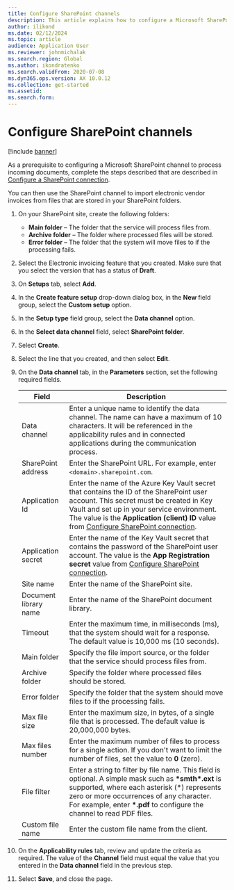```yaml
---
title: Configure SharePoint channels
description: This article explains how to configure a Microsoft SharePoint channel to process incoming electronic invoices.
author: ilikond
ms.date: 02/12/2024
ms.topic: article
audience: Application User
ms.reviewer: johnmichalak
ms.search.region: Global
ms.author: ikondratenko
ms.search.validFrom: 2020-07-08
ms.dyn365.ops.version: AX 10.0.12
ms.collection: get-started
ms.assetid: 
ms.search.form: 
---
```


# Configure SharePoint channels

[!include [banner](../../includes/banner.md)]

As a prerequisite to configuring a Microsoft SharePoint channel to process incoming documents, complete the steps described that are described in [Configure a SharePoint connection](e-invoicing-create-sharepoint-connection.md).

You can then use the SharePoint channel to import electronic vendor invoices from files that are stored in your SharePoint folders.

1. On your SharePoint site, create the following folders:

    - **Main folder** – The folder that the service will process files from.
    - **Archive folder** – The folder where processed files will be stored.
    - **Error folder** – The folder that the system will move files to if the processing fails.

2. Select the Electronic invoicing feature that you created. Make sure that you select the version that has a status of **Draft**.
3. On **Setups** tab, select **Add**.
4. In the **Create feature setup** drop-down dialog box, in the **New** field group, select the **Custom setup** option.
5. In the **Setup type** field group, select the **Data channel** option.
6. In the **Select data channel** field, select **SharePoint folder**.
7. Select **Create**.
8. Select the line that you created, and then select **Edit**.
9. On the **Data channel** tab, in the **Parameters** section, set the following required fields.

    | Field                 | Description |
    |-----------------------|-------------|
    | Data channel          | Enter a unique name to identify the data channel. The name can have a maximum of 10 characters. It will be referenced in the applicability rules and in connected applications during the communication process. |
    | SharePoint address    | Enter the SharePoint URL. For example, enter `<domain>.sharepoint.com`. |
    | Application Id        | Enter the name of the Azure Key Vault secret that contains the ID of the SharePoint user account. This secret must be created in Key Vault and set up in your service environment. The value is the **Application (client) ID** value from [Configure SharePoint connection](e-invoicing-create-sharepoint-connection.md). |
    | Application secret    | Enter the name of the Key Vault secret that contains the password of the SharePoint user account. The value is the **App Registration secret** value from [Configure SharePoint connection](e-invoicing-create-sharepoint-connection.md). |
    | Site name             | Enter the name of the SharePoint site. |
    | Document library name | Enter the name of the SharePoint document library. |
    | Timeout               | Enter the maximum time, in milliseconds (ms), that the system should wait for a response. The default value is 10,000 ms (10 seconds). |
    | Main folder           | Specify the file import source, or the folder that the service should process files from. |
    | Archive folder        | Specify the folder where processed files should be stored. |
    | Error folder          | Specify the folder that the system should move files to if the processing fails. |
    | Max file size         | Enter the maximum size, in bytes, of a single file that is processed. The default value is 20,000,000 bytes. |
    | Max files number      | Enter the maximum number of files to process for a single action. If you don't want to limit the number of files, set the value to **0** (zero). |
    | File filter           | Enter a string to filter by file name. This field is optional. A simple mask such as **\*smth\*.ext** is supported, where each asterisk (\*) represents zero or more occurrences of any character. For example, enter **\*.pdf** to configure the channel to read PDF files. |
    | Custom file name      | Enter the custom file name from the client. |

10. On the **Applicability rules** tab, review and update the criteria as required. The value of the **Channel** field must equal the value that you entered in the **Data channel** field in the previous step.
11. Select **Save**, and close the page.
